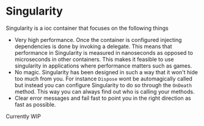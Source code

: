 # Singularity
Singularity is a ioc container that focuses on the following things
- Very high performance. Once the container is configured injecting dependencies is done by invoking a delegate. This means that performance in Singularity is measured in nanoseconds as opposed to microseconds in other containers. This makes it feasible to use singularity in applications where performance matters such as games. 
- No magic. Singularity has been designed in such a way that it won't hide too much from you. For instance `Dispose` wont be automagically called but instead you can configure Singularity to do so through the `OnDeath` method. This way you can always find out who is calling your methods.
- Clear error messages and fail fast to point you in the right direction as fast as possible.

Currently WIP
